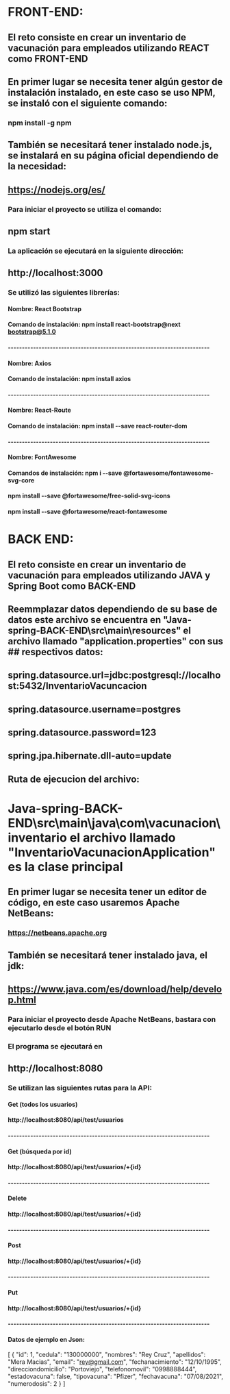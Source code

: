 # FRONT-END:
## El reto consiste en crear un inventario de vacunación para empleados utilizando REACT como FRONT-END

## En primer lugar se necesita tener algún gestor de instalación instalado, en este caso se uso NPM, se instaló con el siguiente comando:
### npm install -g npm
## También se necesitará tener instalado node.js, se instalará en su página oficial dependiendo de la necesidad:
## https://nodejs.org/es/
### Para iniciar el proyecto se utiliza el comando:
## npm start
### La aplicación se ejecutará en la siguiente dirección:
## http://localhost:3000
### Se utilizó las siguientes librerías:
#### Nombre: React Bootstrap  
#### Comando de instalación: npm install react-bootstrap@next bootstrap@5.1.0
#### ------------------------------------------------------------------------
#### Nombre: Axios
#### Comando de instalación: npm install axios
#### ------------------------------------------------------------------------
#### Nombre: React-Route
#### Comando de instalación: npm install --save react-router-dom
#### ------------------------------------------------------------------------
#### Nombre: FontAwesome
#### Comandos de instalación:  npm i --save @fortawesome/fontawesome-svg-core
####                           npm install --save @fortawesome/free-solid-svg-icons
####                           npm install --save @fortawesome/react-fontawesome




# BACK END:
## El reto consiste en crear un inventario de vacunación para empleados utilizando JAVA y Spring Boot como BACK-END
## Reemmplazar datos dependiendo de su base de datos este archivo se encuentra en "Java-spring-BACK-END\src\main\resources" el archivo llamado "application.properties" con sus ## respectivos datos:
## spring.datasource.url=jdbc:postgresql://localhost:5432/InventarioVacuncacion
## spring.datasource.username=postgres
## spring.datasource.password=123
## spring.jpa.hibernate.dll-auto=update

## Ruta de ejecucion del archivo:
# Java-spring-BACK-END\src\main\java\com\vacunacion\inventario el archivo llamado "InventarioVacunacionApplication" es la clase principal
## En primer lugar se necesita tener un editor de código, en este caso usaremos Apache NetBeans:
### https://netbeans.apache.org
## También se necesitará tener instalado java, el jdk:
## https://www.java.com/es/download/help/develop.html
### Para iniciar el proyecto desde Apache NetBeans, bastara con ejecutarlo desde el botón RUN
### El programa se ejecutará en 
## http://localhost:8080
### Se utilizan las siguientes rutas para la API:
#### Get (todos los usuarios)
#### http://localhost:8080/api/test/usuarios 
#### ------------------------------------------------------------------------
#### Get (búsqueda por id)
#### http://localhost:8080/api/test/usuarios/+{id}
#### ------------------------------------------------------------------------
#### Delete
#### http://localhost:8080/api/test/usuarios/+{id}
#### ------------------------------------------------------------------------
#### Post
#### http://localhost:8080/api/test/usuarios/+{id}
#### ------------------------------------------------------------------------
#### Put
#### http://localhost:8080/api/test/usuarios/+{id}
#### ------------------------------------------------------------------------
#### Datos de ejemplo en Json:
[
  {
    "id": 1,
    "cedula": "130000000",
    "nombres": "Rey Cruz",
    "apellidos": "Mera Macias",
    "email": "rey@gmail.com",
    "fechanacimiento": "12/10/1995",
    "direcciondomicilio": "Portoviejo",
    "telefonomovil": "0998888444",
    "estadovacuna": false,
    "tipovacuna": "Pfizer",
    "fechavacuna": "07/08/2021",
    "numerodosis": 2
  }
]
